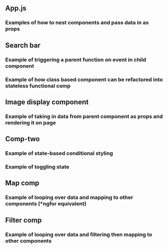 ## App.js

### Examples of how to nest components and pass data in as props

## Search bar

### Example of triggering a parent function on event in child component

### Example of how class based component can be refactored into stateless functional comp

## Image display component

### Example of taking in data from parent component as props and rendering it on page

## Comp-two

### Example of state-based conditional styling

### Example of toggling state

## Map comp

### Example of looping over data and mapping to other components (\*ngfor equivalent)

## Filter comp

### Example of looping over data and filtering then mapping to other components
